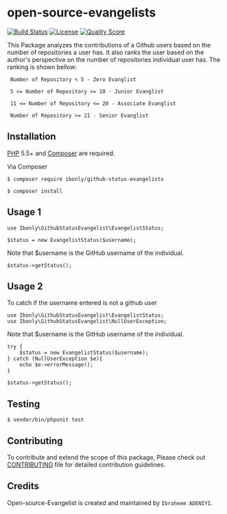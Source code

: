 # open-source-evangelists

[![Build Status](https://travis-ci.org/andela-iadeniyi/open-source-evangelists.svg)](https://travis-ci.org/andela-iadeniyi/open-source-evangelists)
[![License](http://img.shields.io/:license-mit-blue.svg)](https://github.com/andela-iadeniyi/open-source-evangelists/blob/master/LICENSE)
[![Quality Score](https://img.shields.io/scrutinizer/g/andela-iadeniyi/open-source-evangelists.svg?style=flat-square)](https://scrutinizer-ci.com/g/andela-iadeniyi/open-source-evangelists)

This Package analyzes the contributions of a Github users based on the number of repositories a user has.
It also ranks the user based on the author's perspective on the number of repositories individual user has.
The ranking is shown bellow:

` Number of Repository < 5 - Zero Evanglist`

` 5 <= Number of Repository <= 10 - Junior Evanglist`

` 11 <= Number of Repository <= 20 - Associate Evanglist`

` Number of Repository >= 21 - Senior Evanglist`


## Installation

[PHP](https://php.net) 5.5+ and [Composer](https://getcomposer.org) are required.

Via Composer

```
$ composer require ibonly/github-status-evangelists
```

```
$ composer install
```

## Usage 1
```
use Ibonly\GithubStatusEvangelist\EvangelistStatus;
```
```
$status = new EvangelistStatus($username);
```
Note that $username is the GitHub username of the individual.

```
$status->getStatus();
```

## Usage 2

To catch if the username entered is not a github user

```
use Ibonly\GithubStatusEvangelist\EvangelistStatus;
use Ibonly\GithubStatusEvangelist\NullUserException;
```
Note that $username is the GitHub username of the individual.

```
try {
    $status = new EvangelistStatus($username);
} catch (NullUserException $e){
    echo $e->errorMessage();
}
```

```
$status->getStatus();
```

## Testing
```
$ vendor/bin/phpunit test
```

## Contributing
To contribute and extend the scope of this package,
Please check out [CONTRIBUTING](CONTRIBUTING.md) file for detailed contribution guidelines.

## Credits

Open-source-Evangelist is created and maintained by `Ibraheem ADENIYI`.